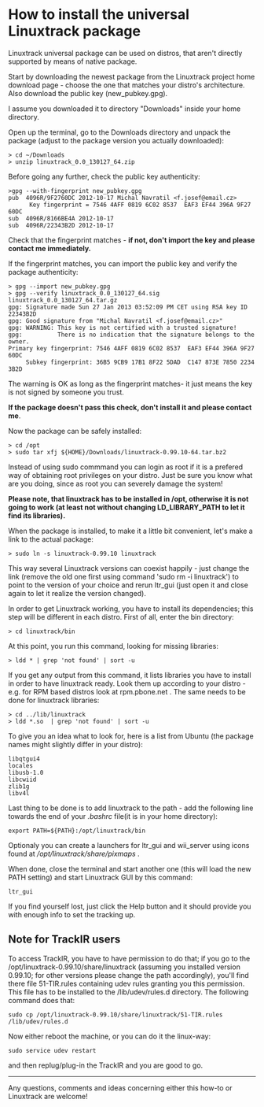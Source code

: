 # How to install the universal Linuxtrack package #

Linuxtrack universal package can be used on distros, that aren't directly supported by means of native package.

Start by downloading the newest package from the Linuxtrack project home download page - choose the one that matches your distro's architecture. Also download the public key (new\_pubkey.gpg).

I assume you downloaded it to directory "Downloads" inside your home directory.

Open up the terminal, go to the Downloads directory and unpack the package (adjust to the package version you actually downloaded):

```
> cd ~/Downloads
> unzip linuxtrack_0.0_130127_64.zip
```

Before going any further, check the public key authenticity:

```
>gpg --with-fingerprint new_pubkey.gpg 
pub  4096R/9F2760DC 2012-10-17 Michal Navratil <f.josef@email.cz>
      Key fingerprint = 7546 4AFF 0819 6C02 8537  EAF3 EF44 396A 9F27 60DC
sub  4096R/8166BE4A 2012-10-17
sub  4096R/22343B2D 2012-10-17
```

Check that the fingerprint matches - **if not, don't import the key and please contact me immediately.**

If the fingerprint matches, you can import the public key and verify the package authenticity:

```
> gpg --import new_pubkey.gpg
> gpg --verify linuxtrack_0.0_130127_64.sig linuxtrack_0.0_130127_64.tar.gz 
gpg: Signature made Sun 27 Jan 2013 03:52:09 PM CET using RSA key ID 22343B2D
gpg: Good signature from "Michal Navratil <f.josef@email.cz>"
gpg: WARNING: This key is not certified with a trusted signature!
gpg:          There is no indication that the signature belongs to the owner.
Primary key fingerprint: 7546 4AFF 0819 6C02 8537  EAF3 EF44 396A 9F27 60DC
     Subkey fingerprint: 36B5 9CB9 17B1 8F22 5DAD  C147 873E 7850 2234 3B2D

```

The warning is OK as long as the fingerprint matches- it just means the key is not signed by someone you trust.

**If the package doesn't pass this check, don't install it and please contact me**.

Now the package can be safely installed:

```
> cd /opt
> sudo tar xfj ${HOME}/Downloads/linuxtrack-0.99.10-64.tar.bz2
```

Instead of using sudo commmand you can login as root if it is a prefered way of obtaining root privileges on your distro. Just be sure you know what are you doing, since as root you can severely damage the system!

**Please note, that linuxtrack has to be installed in /opt, otherwise it is not going to work (at least not without changing LD\_LIBRARY\_PATH to let it find its libraries).**

When the package is installed, to make it a little bit convenient, let's make a link to the actual package:

```
> sudo ln -s linuxtrack-0.99.10 linuxtrack
```

This way several Linuxtrack versions can coexist happily - just change the link (remove the old one first using command 'sudo rm -i linuxtrack') to point to the version of your choice and rerun ltr\_gui (just open it and close again to let it realize the version changed).

In order to get Linuxtrack working, you have to install its dependencies; this step will be different in each distro. First of all, enter the bin directory:

```
> cd linuxtrack/bin
```

At this point, you run this command, looking for missing libraries:

```
> ldd * | grep 'not found' | sort -u
```

If you get any output from this command, it lists libraries you have to install in order to have linuxtrack
ready. Look them up according to your distro - e.g. for RPM based distros look at rpm.pbone.net .
The same needs to be done for linuxtrack libraries:

```
> cd ../lib/linuxtrack
> ldd *.so  | grep 'not found' | sort -u
```

To give you an idea what to look for, here is a list from Ubuntu (the package names might slightly differ in your distro):
```
libqtgui4
locales
libusb-1.0
libcwiid
zlib1g
libv4l
```
Last thing to be done is to add linuxtrack to the path - add the following line towards the end of your _.bashrc_ file(it is in your home directory):

```
export PATH=${PATH}:/opt/linuxtrack/bin
```

Optionaly you can create a launchers for ltr\_gui and wii\_server using icons found at _/opt/linuxtrack/share/pixmaps_ .

When done, close the terminal and start another one (this will load the new PATH setting) and start Linuxtrack GUI by this command:
```
ltr_gui
```
If you find yourself lost, just click the Help button and it should provide you with enough info to set the tracking up.


## Note for TrackIR users ##
To access TrackIR, you have to have permission to do that; if you go to the /opt/linuxtrack-0.99.10/share/linuxtrack (assuming you installed version 0.99.10; for other versions please change the path accordingly), you'll find there file 51-TIR.rules containing udev rules granting you this permission. This file has to be installed to the /lib/udev/rules.d directory.
The following command does that:
```
sudo cp /opt/linuxtrack-0.99.10/share/linuxtrack/51-TIR.rules /lib/udev/rules.d
```
Now either reboot the machine, or you can do it the linux-way:
```
sudo service udev restart
```
and then replug/plug-in the TrackIR and you are good to go.

---


Any questions, comments and ideas concerning either this how-to or Linuxtrack are welcome!